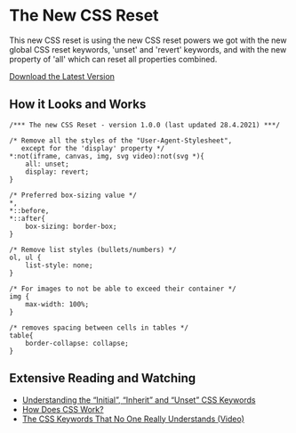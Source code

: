 # The New CSS Reset

This new CSS reset is using the new CSS reset powers we got with the new global CSS reset keywords, 'unset' and 'revert' keywords, and with the new property of 'all' which can reset all properties combined.

[Download the Latest Version](https://raw.githubusercontent.com/elad2412/the-new-css-reset/main/css/reset.css)

## How it Looks and Works
```
/*** The new CSS Reset - version 1.0.0 (last updated 28.4.2021) ***/

/* Remove all the styles of the "User-Agent-Stylesheet",
   except for the 'display' property */
*:not(iframe, canvas, img, svg video):not(svg *){
    all: unset;
    display: revert;
}

/* Preferred box-sizing value */
*,
*::before,
*::after{
    box-sizing: border-box;
}

/* Remove list styles (bullets/numbers) */
ol, ul {
    list-style: none;
}

/* For images to not be able to exceed their container */
img {
    max-width: 100%;
}

/* removes spacing between cells in tables */
table{
    border-collapse: collapse;
}

```
## Extensive Reading and Watching
- [Understanding the “Initial”, “Inherit” and “Unset” CSS Keywords](https://elad.medium.com/understanding-the-initial-inherit-and-unset-css-keywords-2d70b7121695)
- [How Does CSS Work?](https://elad.medium.com/how-does-css-work-92fe7116916d)
- [The CSS Keywords That No One Really Understands (Video)](https://www.youtube.com/watch?v=nnhUBRRhKW0)
